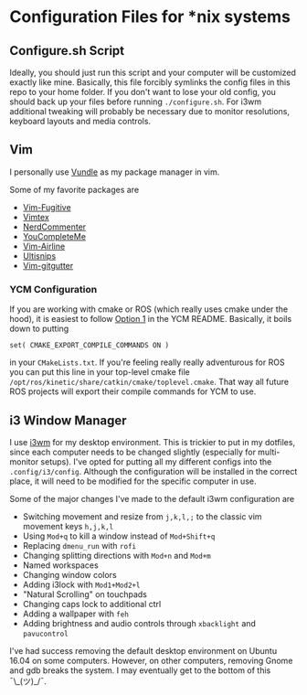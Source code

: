 # Configuration Files for \*nix systems

## Configure.sh Script
Ideally, you should just run this script and your computer will be customized exactly like mine. Basically, this file forcibly symlinks the config files in this repo to your home folder. If you don't want to lose your old config, you should back up your files before running `./configure.sh`. For i3wm additional tweaking will probably be necessary due to monitor resolutions, keyboard layouts and media controls.

## Vim
I personally use [Vundle](https://github.com/VundleVim/Vundle.vim) as my package manager in vim.

Some of my favorite packages are

* [Vim-Fugitive](https://github.com/tpope/vim-fugitive)
* [Vimtex](https://github.com/lervag/vimtex)
* [NerdCommenter](https://github.com/scrooloose/nerdcommenter)
* [YouCompleteMe](https://github.com/Valloric/YouCompleteMe)
* [Vim-Airline](https://github.com/vim-airline/vim-airline)
* [Ultisnips](https://github.com/SirVer/ultisnips)
* [Vim-gitgutter](https://github.com/airblade/vim-gitgutter)

### YCM Configuration
If you are working with cmake or ROS (which really uses cmake under the hood), it is easiest to follow [Option 1](https://github.com/Valloric/YouCompleteMe#c-family-semantic-completion) in the YCM README. Basically, it boils down to putting

```
set( CMAKE_EXPORT_COMPILE_COMMANDS ON )
```

in your `CMakeLists.txt`. If you're feeling really really adventurous for ROS you can put this line in your top-level cmake file `/opt/ros/kinetic/share/catkin/cmake/toplevel.cmake`. That way all future ROS projects will export their compile commands for YCM to use.

## i3 Window Manager
I use [i3wm](https://i3wm.org/) for my desktop environment. This is trickier to put in my dotfiles, since each computer needs to be changed slightly (especially for multi-monitor setups). I've opted for putting all my different configs into the `.config/i3/config`. Although the configuration will be installed in the correct place, it will need to be modified for the specific computer in use.

Some of the major changes I've made to the default i3wm configuration are

* Switching movement and resize from `j,k,l,;` to the classic vim movement keys `h,j,k,l`
* Using `Mod+q` to kill a window instead of `Mod+Shift+q`
* Replacing `dmenu_run` with `rofi`
* Changing splitting directions with `Mod+n` and `Mod+m`
* Named workspaces
* Changing window colors
* Adding i3lock with `Mod1+Mod2+l`
* "Natural Scrolling" on touchpads
* Changing caps lock to additional ctrl
* Adding a wallpaper with `feh`
* Adding brightness and audio controls through `xbacklight` and `pavucontrol`

I've had success removing the default desktop environment on Ubuntu 16.04 on some computers. However, on other computers, removing Gnome and gdb breaks the system. I may eventually get to the bottom of this ¯\\\_(ツ)\_/¯.
